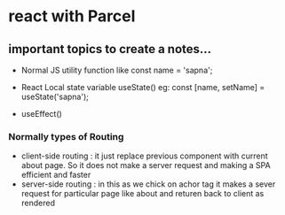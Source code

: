 # react with Parcel 

## important topics to create a notes...
- Normal JS utility function like const name = 'sapna';
- React Local state variable useState() 
eg: const [name, setName] = useState('sapna');

- useEffect() 

### Normally types of Routing 
- client-side routing : it just replace previous component with current about page. So it does not make a server request and making a SPA efficient and faster 
- server-side routing : in this as we chick on achor tag it makes a sever request for particular page like about and returen back to client as rendered 

